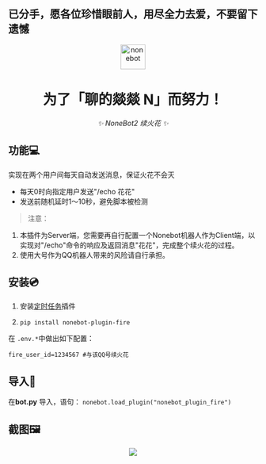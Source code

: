 已分手，愿各位珍惜眼前人，用尽全力去爱，不要留下遗憾
-------------------------------------------------------------------
<p align="center">
  <img src="http://cdn.moyusoldier.cloud/8B7C336065F6A936D01285E96EFA7BD2.png" width="50" height="50" alt="nonebot">
</p>


<div align="center">

# 为了「聊的燚燚 N」而努力！

_✨ NoneBot2 续火花 ✨_

</div>

## 功能💻
实现在两个用户间每天自动发送消息，保证火花不会灭

- 每天0时向指定用户发送"/echo 花花"
- 发送前随机延时1～10秒，避免脚本被检测

> 注意：
1. 本插件为Server端，您需要再自行配置一个Nonebot机器人作为Client端，以实现对"/echo"命令的响应及返回消息"花花"，完成整个续火花的过程。
2. 使用大号作为QQ机器人带来的风险请自行承担。


## 安装💿

1. 安装[定时任务](https://v2.nonebot.dev/docs/advanced/scheduler)插件

2. `pip install nonebot-plugin-fire`

在 `.env.*`中做出如下配置：

```
fire_user_id=1234567 #与该QQ号续火花
```

## 导入📲
在**bot.py** 导入，语句：
`nonebot.load_plugin("nonebot_plugin_fire")`

## 截图🖼
<p align="center">
  <img src="http://cdn.moyusoldier.cloud/截屏2022-03-07 上午10.38.56.png"
>
</p>


